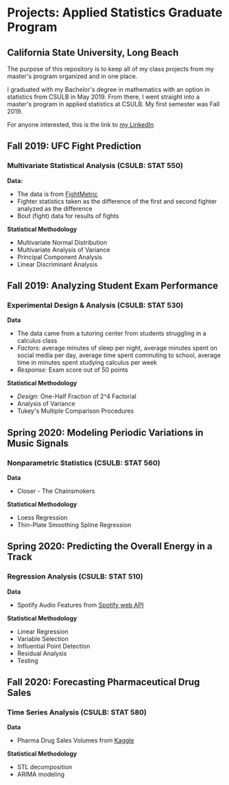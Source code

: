 # Projects: Applied Statistics Graduate Program
## California State University, Long Beach



The purpose of this repository is to keep all of my class projects from my master's program organized and in one place. 

I graduated with my Bachelor's degree in mathematics with an option in statistics from CSULB in May 2019. From there, I went straight into a master's program in applied statistics at CSULB. My first semester was Fall 2019.  

For anyone interested, this is the link to [my LinkedIn](https://www.linkedin.com/in/josephgadbois/)



## Fall 2019: UFC Fight Prediction
### Multivariate Statistical Analysis (CSULB: STAT 550) 

**Data:** 

* The data is from [FightMetric](http://www.ufcstats.com/statistics/fighters)
* Fighter statistics taken as the difference of the first and second fighter analyzed as the difference 
* Bout (fight) data for results of fights 

**Statistical Methodology** 

* Multivariate Normal Distribution 
* Multivariate Analysis of Variance 
* Principal Component Analysis 
* Linear Discriminant Analysis 


## Fall 2019: Analyzing Student Exam Performance 
### Experimental Design & Analysis (CSULB: STAT 530) 

**Data** 

* The data came from a tutoring center from students struggling in a calculus class 
* *Factors:* average minutes of sleep per night, average minutes spent on social media per day, average time spent commuting to school, average time in minutes spent studying calculus per week 
* *Response:* Exam score out of 50 points 

**Statistical Methodology** 

* *Design:* One-Half Fraction of 2^4 Factorial 
* Analysis of Variance 
* Tukey's Multiple Comparison Procedures 



## Spring 2020: Modeling Periodic Variations in Music Signals
### Nonparametric Statistics (CSULB: STAT 560) 

**Data**

* Closer - The Chainsmokers 

**Statistical Methodology** 

* Loess Regression 
* Thin-Plate Smoothing Spline Regression 


## Spring 2020: Predicting the Overall Energy in a Track
### Regression Analysis (CSULB: STAT 510) 

**Data**

* Spotify Audio Features from [Spotify web API](https://developer.spotify.com/documentation/web-api/reference/tracks/get-audio-features/)

**Statistical Methodology** 

* Linear Regression 
* Variable Selection 
* Influential Point Detection 
* Residual Analysis 
* Testing 


## Fall 2020: Forecasting Pharmaceutical Drug Sales
### Time Series Analysis (CSULB: STAT 580) 

**Data**

* Pharma Drug Sales Volumes from [Kaggle](https://www.kaggle.com/milanzdravkovic/pharma-sales-data?select=salesweekly.csv)

**Statistical Methodology**

* STL decomposition 
* ARIMA modeling